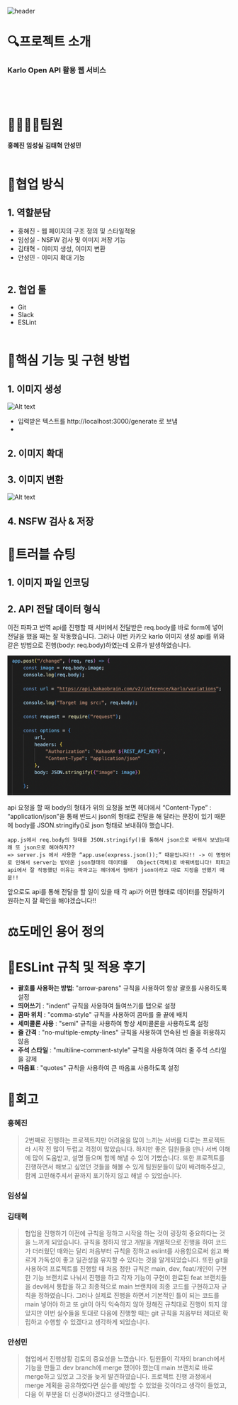 ![header](https://capsule-render.vercel.app/api?type=waving&color=gradient&height=300&section=header&text=Catch%20Mind&fontSize=90&animation=fadeIn&fontAlignY=35&desc=Woori%20Fisa%20Project&descAlignY=51&descAlign=68)

# 🔍프로젝트 소개
### Karlo Open API 활용 웹 서비스
</br></br>

# 👨‍👩‍👧‍👦팀원
**홍혜진** **임성실** **김태혁** **안성민**
</br></br>

# 🌝협업 방식

## 1. 역할분담
* 홍혜진 - 웹 페이지의 구조 정의 및 스타일적용
* 임성실 - NSFW 검사 및 이미지 저장 기능
* 김태혁 - 이미지 생성, 이미지 변환
* 안성민 - 이미지 확대 기능
</br></br>

## 2. 협업 툴
* Git
* Slack
* ESLint
</br></br>

# 🌟핵심 기능 및 구현 방법

## 1. 이미지 생성
![Alt text](<스크린샷 2023-12-01 오후 7.46.40.png>)
- 입력받은 텍스트를 http://localhost:3000/generate 로 보냄
- 
## 2. 이미지 확대

## 3. 이미지 변환
![Alt text](<스크린샷 2023-12-01 오후 7.48.49.png>)
## 4. NSFW 검사 & 저장


# 👀트러블 슈팅

## 1. 이미지 파일 인코딩

## 2. API 전달 데이터 형식

이전 파파고 번역 api를 진행할 때 서버에서 전달받은 req.body를 바로 form에 넣어 전달을 했을 때는 잘 작동했습니다. 그러나 이번 카카오 karlo 이미지 생성 api를 위와 같은 방법으로 진행(body: req.body)하였는데 오류가 발생하였습니다.

![Alt text](image.png)
	
api 요청을 할 때 body의 형태가 위의 요청을 보면 헤더에서 “Content-Type” : “application/json”을 통해 반드시 json의 형태로 전달을 해 달라는 문장이 있기 때문에 body를 JSON.stringify()로 json 형태로 보내줘야 했습니다.</br>

	app.js에서 req.body의 형태를 JSON.stringify()를 통해서 json으로 바꿔서 보냈는데 왜 또 json으로 해야하지??
	=> server.js 에서 사용한 “app.use(express.json());” 때문입니다!! -> 이 명령어로 인해서 server는 받아온 json형태의 데이터를 	Object(객체)로 바꿔버립니다! 파파고 api에서 잘 작동했던 이유는 파파고는 헤더에서 형태가 json이라고 따로 지정을 안했기 때문!!
앞으로도 api를 통해 전달을 할 일이 있을 때 각 api가 어떤 형태로 데이터를 전달하기 원하는지 잘 확인을 해야겠습니다!!

# ⚖️도메인 용어 정의

# 📖ESLint 규칙 및 적용 후기
* **괄호를 사용하는 방법**: "arrow-parens" 규칙을 사용하여 항상 괄호를 사용하도록 설정
* **띄어쓰기** : "indent" 규칙을 사용하여 들여쓰기를 탭으로 설정
* **콤마 위치** : "comma-style" 규칙을 사용하여 콤마를 줄 끝에 배치
* **세미콜론 사용** : "semi" 규칙을 사용하여 항상 세미콜론을 사용하도록 설정
* **줄 간격** : "no-multiple-empty-lines" 규칙을 사용하여 연속된 빈 줄을 허용하지 않음
* **주석 스타일** : "multiline-comment-style" 규칙을 사용하여 여러 줄 주석 스타일을 강제
* **따음표** : "quotes" 규칙을 사용하여 큰 따옴표 사용하도록 설정

# 📝회고

### **홍혜진**
>2번째로 진행하는 프로젝트지만 어려움을 많이 느끼는 서버를 다루는 프로젝트라 시작 전 많이 두렵고 걱정이 많았습니다.
하지만 좋은 팀원들을 만나 서버 이해에 많이 도움받고, 설명 들으며 함께 해낼 수 있어 기뻤습니다. 또한 프로젝트를 진행하면서 해보고 싶었던 것들을 해볼 수 있게 팀원분들이 많이 배려해주셨고, 함께 고민해주셔서 끝까지 포기하지 않고 해낼 수 있었습니다.

### **임성실**
>

### **김태혁**
>협업을 진행하기 이전에 규칙을 정하고 시작을 하는 것이 굉장히 중요하다는 것을 느끼게 되었습니다.
규칙을 정하지 않고 개발을 개별적으로 진행을 하여 코드가 더러웠던 때와는 달리 처음부터 규칙을 정하고 eslint를 사용함으로써 쉽고 빠르게 가독성이 좋고 일관성을 유지할 수 있다는 것을 알게되었습니다.
또한 git을 사용하여 프로젝트를 진행할 때 처음 정한 규칙은 main, dev, feat/개인이 구현한 기능 브랜치로 나눠서 진행을 하고 각자 기능이 구현이 완료된 feat 브랜치들을 dev에서 통합을 하고 최종적으로 main 브랜치에 최종 코드를 구현하고자 규칙을 정하였습니다. 그러나 실제로 진행을 하면서 기본적인 틀이 되는 코드를 main 넣어야 하고 또 git이 아직 익숙하지 않아 정해진 규칙대로 진행이 되지 않았지만 이번 실수들을 토대로 다음에 진행할 때는 git 규칙을 처음부터 제대로 확립하고 수행할 수 있겠다고 생각하게 되었습니다.

### **안성민**
> 협업에서 진행상황 검토의 중요성을 느꼈습니다. 팀원들이 각자의 branch에서 기능을 만들고 dev branch에 merge 했어야 했는데 main 브랜치로 바로 merge하고 있었고 그것을 늦게 발견하였습니다. 프로젝트 진행 과정에서 merge 계획을 공유하였다면 실수를 예방할 수 있었을 것이라고 생각이 들었고, 다음 이 부분을 더 신경써야겠다고 생각했습니다.